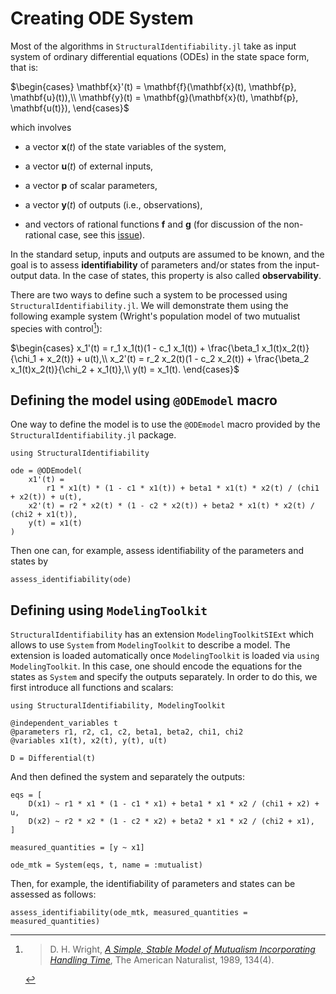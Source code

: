 # Creating ODE System

Most of the algorithms in `StructuralIdentifiability.jl` take as input system of ordinary differential equations (ODEs)
in the state space form, that is:

$\begin{cases}
\mathbf{x}'(t) = \mathbf{f}(\mathbf{x}(t), \mathbf{p}, \mathbf{u}(t)),\\
\mathbf{y}(t) = \mathbf{g}(\mathbf{x}(t), \mathbf{p}, \mathbf{u(t)}),
\end{cases}$

which involves

  - a vector $\mathbf{x}(t)$ of the state variables of the system,

  - a vector $\mathbf{u}(t)$ of external inputs,
  - a vector $\mathbf{p}$ of scalar parameters,
  - a vector $\mathbf{y}(t)$ of outputs (i.e., observations),
  - and vectors of rational functions $\mathbf{f}$ and $\mathbf{g}$ (for discussion of the non-rational case, see this [issue](https://github.com/SciML/StructuralIdentifiability.jl/issues/144)).

In the standard setup, inputs and outputs are assumed to be known, and the goal is to assess
**identifiability** of parameters and/or states from the input-output data.
In the case of states, this property is also called **observability**.

There are two ways to define such a system to be processed using `StructuralIdentifiability.jl`.
We will demonstrate them using the following example system
(Wright's population model of two mutualist species with control[^1]):

$\begin{cases}
x_1'(t) = r_1 x_1(t)(1 - c_1 x_1(t)) + \frac{\beta_1 x_1(t)x_2(t)}{\chi_1 + x_2(t)} + u(t),\\
x_2'(t) = r_2 x_2(t)(1 - c_2 x_2(t)) + \frac{\beta_2 x_1(t)x_2(t)}{\chi_2 + x_1(t)},\\
y(t) = x_1(t).
\end{cases}$

## Defining the model using `@ODEmodel` macro

One way to define the model is to use the `@ODEmodel` macro provided by the `StructuralIdentifiability.jl` package.

```@example 1
using StructuralIdentifiability

ode = @ODEmodel(
    x1'(t) =
        r1 * x1(t) * (1 - c1 * x1(t)) + beta1 * x1(t) * x2(t) / (chi1 + x2(t)) + u(t),
    x2'(t) = r2 * x2(t) * (1 - c2 * x2(t)) + beta2 * x1(t) * x2(t) / (chi2 + x1(t)),
    y(t) = x1(t)
)
```

Then one can, for example, assess identifiability of the parameters and states by

```@example 1
assess_identifiability(ode)
```

## Defining using `ModelingToolkit`

`StructuralIdentifiability` has an extension `ModelingToolkitSIExt` which allows to use `System` from `ModelingToolkit` to describe
a model. The extension is loaded automatically once `ModelingToolkit` is loaded via `using ModelingToolkit`.
In this case, one should encode the equations for the states as `System` and specify the outputs separately.
In order to do this, we first introduce all functions and scalars:

```@example 2; continued = true
using StructuralIdentifiability, ModelingToolkit

@independent_variables t
@parameters r1, r2, c1, c2, beta1, beta2, chi1, chi2
@variables x1(t), x2(t), y(t), u(t)

D = Differential(t)
```

And then defined the system and separately the outputs:

```@example 2
eqs = [
    D(x1) ~ r1 * x1 * (1 - c1 * x1) + beta1 * x1 * x2 / (chi1 + x2) + u,
    D(x2) ~ r2 * x2 * (1 - c2 * x2) + beta2 * x1 * x2 / (chi2 + x1),
]

measured_quantities = [y ~ x1]

ode_mtk = System(eqs, t, name = :mutualist)
```

Then, for example, the identifiability of parameters and states can be assessed as follows:

```@example 2
assess_identifiability(ode_mtk, measured_quantities = measured_quantities)
```

[^1]: > D. H. Wright, [*A Simple, Stable Model of Mutualism Incorporating Handling Time*](https://doi.org/10.1086/285003), The American Naturalist, 1989, 134(4).
